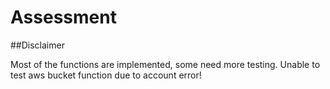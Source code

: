 # Assessment

##Disclaimer

Most of the functions are implemented, some need more testing. 
Unable to test aws bucket function due to account error!
